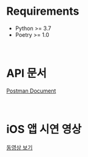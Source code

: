 # Requirements
- Python >= 3.7
- Poetry >= 1.0

<br>

# API 문서 
[Postman Document](https://wpsiosteam3.postman.co/collections/10357036-b6b84dc9-f382-414b-aa38-a559562da7d7?version=latest&workspace=11b3009d-3940-4a5b-a93a-0cb4655c7aaf)

<br>

# iOS 앱 시연 영상
[동영상 보기](https://youtu.be/Go3h9PNa0l8)
